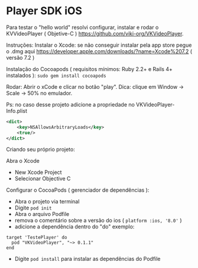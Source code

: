 # Player SDK iOS

Para testar o "hello world" resolvi configurar, instalar e rodar o KVVideoPlayer ( Objetive-C ) https://github.com/viki-org/VKVideoPlayer.

Instruções:
Instalar o Xcode: se não conseguir instalar pela app store pegue o .dmg aqui https://developer.apple.com/downloads/?name=Xcode%207.2 ( versão 7.2 )

Instalação do Cocoapods ( requisitos mínimos: Ruby 2.2+ e Rails 4+ instalados ):
`sudo gem install cocoapods`

Rodar:
Abrir o xCode e clicar no botão "play". Dica: clique em Window -> Scale -> 50% no emulador.

Ps: no caso desse projeto adicione a propriedade no VKVideoPlayer-Info.plist
```xml
<dict>
    <key>NSAllowsArbitraryLoads</key>
    <true/>
</dict>
```

Criando seu próprio projeto:

Abra o Xcode
- New Xcode Project
- Selecionar Objective C

Configurar o CocoaPods ( gerenciador de dependências ):
- Abra o projeto via terminal
- Digite `pod init`
- Abra o arquivo Podfile
- remova o comentário sobre a versão do ios ( `platform :ios, '8.0'` )
- adicione a dependência dentro do "do" exemplo:

```
target 'TestePlayer' do
  pod "VKVideoPlayer", "~> 0.1.1"
end
```

- Digite `pod install` para instalar as dependências do Podfile
